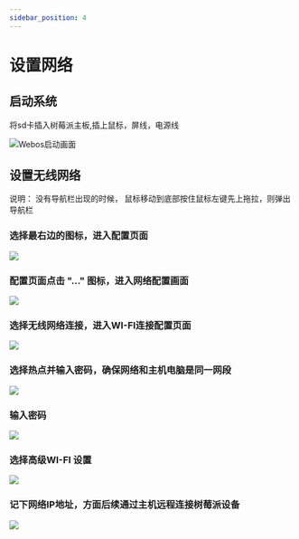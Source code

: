 ```yaml
---
sidebar_position: 4
---
```


# 设置网络

## 启动系统

将sd卡插入树莓派主板,插上鼠标，屏线，电源线

![Webos启动画面](/img/webosose-2_0-bootup-launcher.jpeg)

## 设置无线网络

说明： 没有导航栏出现的时候， 鼠标移动到底部按住鼠标左键先上拖拉，则弹出导航栏
### 选择最右边的图标，进入配置页面
![](/img//Network_1938.jpg)

### 配置页面点击 "..." 图标，进入网络配置画面
![](/img//Network_1940.jpg)

### 选择无线网络连接，进入WI-FI连接配置页面
![](/img//Network_1941.jpg)

### 选择热点并输入密码，确保网络和主机电脑是同一网段
![](/img//Network_1942.jpg)

### 输入密码
![](/img//Network_1943.jpg)

### 选择高级WI-FI 设置
![](/img//Network_1944.jpg)

### 记下网络IP地址，方面后续通过主机远程连接树莓派设备
![](/img//Network_1945.jpg)